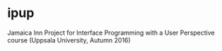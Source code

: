 # ipup
Jamaica Inn Project for Interface Programming with a User Perspective course (Uppsala University, Autumn 2016)
